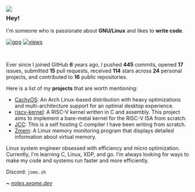 <img align="left" src="https://raw.githubusercontent.com/xeome/xeome/master/i860_small.png">

### Hey!

I'm someone who is passionate about **GNU/Linux** and likes to **write code**.

[![gpg](https://img.shields.io/badge/pgp-0xD567DA060655F563-313131?style=flat&labelColor=545454&color=313131)](https://github.com/xeome.gpg) [![views](https://komarev.com/ghpvc/?username=xeome&style=flat&color=313131&label=views)](https://github.com/xeome)

<br>

Ever since I joined GitHub **6** years ago, I pushed **445** commits, opened **17** issues, submitted **15** pull requests, received **114** stars across **24** personal projects, and contributed to **16** public repositories.

Here is a list of my **projects** that are worth mentioning:

- [CachyOS](https://github.com/CachyOS): An Arch Linux-based distribution with heavy optimizations and multi-architecture support for an
optimal desktop experience. 
- [riscv-kernel](https://github.com/xeome/riscv-kernel): A RISC-V kernel written in C and assembly. This project aims to implement a bare-metal kernel for the RISC-V ISA from scratch. 
- [JCC](https://github.com/xeome/jcc): This is a self hosting C compiler I have been writing from scratch. 
- [Zmem](https://github.com/xeome/zmem): A Linux memory monitoring program that displays detailed information about virtual memory.

Linux system engineer obsessed with efficiency and micro optimization. Currently, I'm learning C, Linux, XDP, and go. I'm always looking for ways to make my code and systems run faster and more efficiently.

Discord: `jomo.sh`

**~** _[notes.xeome.dev](https://notes.xeome.dev/)_
